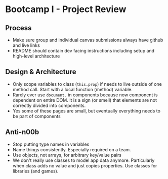 Bootcamp I - Project Review
===

## Process

* Make sure group and individual canvas submissions always have github and live links
* README should contain dev facing instructions including setup and high-level architecture

## Design & Architecture

* Only scope variables to class (`this.prop`) if needs to live outside of one method call. Start with a local function (method) variable.
* Rarely ever use `document.` in components because now component is dependent on entire DOM. It is a sign (or smell) that elements are not correctly divided into components.
* Yes some of these pages are small, but eventually everything needs to be part of components

## Anti-n00b

* Stop putting type names in variables
* Name things consistently. Especially required on a team.
* Use objects, not arrays, for arbitrary key/value pairs
* We don't really use classes to model app data anymore. Particularly when class adds no value and just copies properties. Use classes for libraries (and games).
